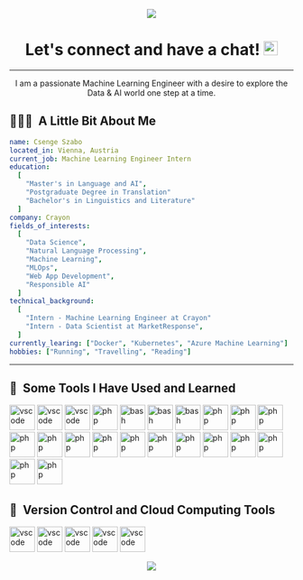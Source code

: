 <p align="center">
  <img src="https://capsule-render.vercel.app/api?type=waving&color=gradient&text=Hello!&height=100&section=header"/>
</p>

<h1 align="center">Let's connect and have a chat!  <a href="https://www.linkedin.com/in/szabo-csenge/"><img height="25" src="https://user-images.githubusercontent.com/46517096/166973395-19676cd8-f8ec-4abf-83ff-da8243505b82.png"/></a></h1>

---

<p align="center">I am a passionate Machine Learning Engineer with a desire to explore the Data & AI world one step at a time.</p>

<h2> 👨🏻‍💻 &nbsp;A Little Bit About Me </h2>


```yaml
name: Csenge Szabo
located_in: Vienna, Austria
current_job: Machine Learning Engineer Intern
education:
  [
    "Master's in Language and AI",
    "Postgraduate Degree in Translation"
    "Bachelor's in Linguistics and Literature"
  ]
company: Crayon
fields_of_interests:
  [
    "Data Science",
    "Natural Language Processing",
    "Machine Learning",
    "MLOps",
    "Web App Development",
    "Responsible AI"
  ]
technical_background:
  [
    "Intern - Machine Learning Engineer at Crayon"
    "Intern - Data Scientist at MarketResponse",
  ]
currently_learing: ["Docker", "Kubernetes", "Azure Machine Learning"]
hobbies: ["Running", "Travelling", "Reading"]
```

---  
  
<h2> 🚀 &nbsp;Some Tools I Have Used and Learned</h2>

<p align="left">
<img src="https://cdn.jsdelivr.net/gh/devicons/devicon/icons/python/python-original.svg" alt="vscode" width="45" height="45"/>
<img src="https://cdn.jsdelivr.net/gh/devicons/devicon/icons/anaconda/anaconda-original.svg" alt="vscode" width="45" height="45"/>
<img src="https://cdn.jsdelivr.net/gh/devicons/devicon/icons/vscode/vscode-original.svg" alt="vscode" width="45" height="45"/>
<img src="https://cdn.jsdelivr.net/gh/devicons/devicon/icons/jupyter/jupyter-original.svg" alt="php" width="45" height="45"/>
<img src="https://cdn.jsdelivr.net/gh/devicons/devicon/icons/scikitlearn/scikitlearn-original.svg" alt="bash" width="45" height="45"/>
<img src="https://cdn.jsdelivr.net/gh/devicons/devicon/icons/pytorch/pytorch-original.svg" alt="bash" width="45" height="45"/>
<img src="https://cdn.jsdelivr.net/gh/devicons/devicon/icons/tensorflow/tensorflow-original.svg" alt="bash" width="45" height="45"/>
<img src="https://cdn.jsdelivr.net/gh/devicons/devicon/icons/matplotlib/matplotlib-original.svg" alt="php" width="45" height="45"/>
<img src="https://cdn.jsdelivr.net/gh/devicons/devicon/icons/numpy/numpy-original.svg" alt="php" width="45" height="45"/>
<img src="https://cdn.jsdelivr.net/gh/devicons/devicon/icons/pandas/pandas-original.svg" alt="php" width="45" height="45"/>
<img src="https://cdn.jsdelivr.net/gh/devicons/devicon/icons/grafana/grafana-original.svg" alt="php" width="45" height="45"/>
<img src="https://cdn.jsdelivr.net/gh/devicons/devicon/icons/docker/docker-original.svg" alt="php" width="45" height="45"/>
<img src="https://cdn.jsdelivr.net/gh/devicons/devicon/icons/kubernetes/kubernetes-original.svg" alt="php" width="45" height="45"/>
<img src="https://cdn.jsdelivr.net/gh/devicons/devicon/icons/fastapi/fastapi-original.svg" alt="php" width="45" height="45"/>
<img src="https://cdn.jsdelivr.net/gh/devicons/devicon/icons/postgresql/postgresql-original.svg" alt="php" width="45" height="45"/>
<img src="https://cdn.jsdelivr.net/gh/devicons/devicon/icons/mongodb/mongodb-original.svg" alt="php" width="45" height="45"/>
<img src="https://cdn.jsdelivr.net/gh/devicons/devicon/icons/prometheus/prometheus-original.svg" alt="php" width="45" height="45"/>
<img src="https://cdn.jsdelivr.net/gh/devicons/devicon/icons/streamlit/streamlit-original.svg" alt="php" width="45" height="45"/>
<img src="https://cdn.jsdelivr.net/gh/devicons/devicon/icons/canva/canva-original.svg" alt="php" width="45" height="45"/>
<img src="https://cdn.jsdelivr.net/gh/devicons/devicon/icons/confluence/confluence-original.svg" alt="php" width="45" height="45"/>
<img src="https://cdn.jsdelivr.net/gh/devicons/devicon/icons/notion/notion-original.svg" alt="php" width="45" height="45"/>
<img src="https://cdn.jsdelivr.net/gh/devicons/devicon/icons/jira/jira-original.svg" alt="php" width="45" height="45"/>
</p>

<h2> 🔗 &nbsp;Version Control and Cloud Computing Tools</h2>

<p align="left">
<img src="https://cdn.jsdelivr.net/gh/devicons/devicon/icons/git/git-original.svg" alt="vscode" width="45" height="45"/>
<img src="https://cdn.jsdelivr.net/gh/devicons/devicon/icons/github/github-original.svg" alt="vscode" width="45" height="45"/>
<img src="https://cdn.jsdelivr.net/gh/devicons/devicon/icons/githubactions/githubactions-original.svg" alt="vscode" width="45" height="45"/>
<img src="https://cdn.jsdelivr.net/gh/devicons/devicon/icons/azure/azure-original.svg" alt="vscode" width="45" height="45"/>
<img src="https://cdn.jsdelivr.net/gh/devicons/devicon/icons/terraform/terraform-original.svg" alt="vscode" width="45" height="45"/>
</p>

<p align="center">
  <img src="https://capsule-render.vercel.app/api?type=waving&color=gradient&height=100&section=footer"/>
</p>
